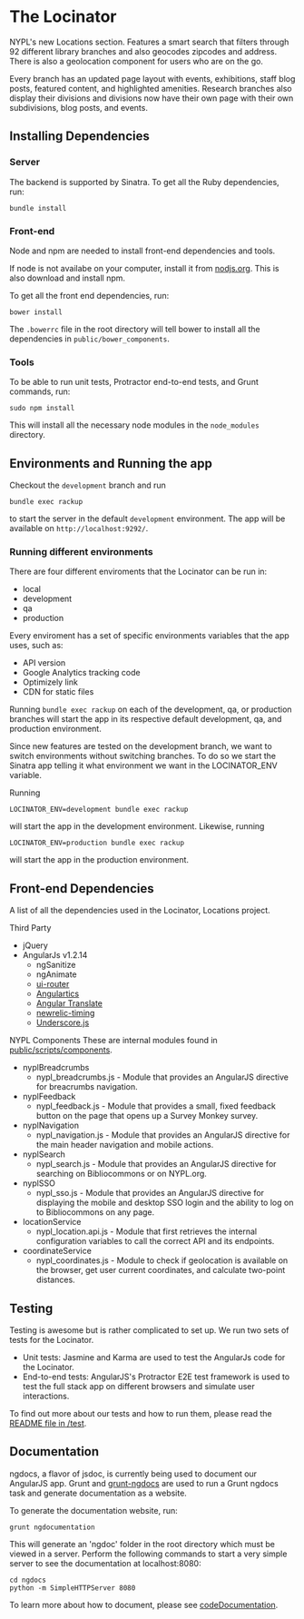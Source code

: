 # The Locinator

NYPL's new Locations section.
Features a smart search that filters through 92 different library branches and also geocodes zipcodes and address. There is also a geolocation component for users who are on the go.

Every branch has an updated page layout with events, exhibitions, staff blog posts, featured content, and highlighted amenities. Research branches also display their divisions and divisions now have their own page with their own subdivisions, blog posts, and events.

## Installing Dependencies

### Server
The backend is supported by Sinatra. To get all the Ruby dependencies, run:

    bundle install

### Front-end
Node and npm are needed to install front-end dependencies and tools.

If node is not availabe on your computer, install it from [nodjs.org](http://nodejs.org/). This is also download and install npm.

To get all the front end dependencies, run:

    bower install

The `.bowerrc` file in the root directory will tell bower to install all the dependencies in `public/bower_components`.

### Tools
To be able to run unit tests, Protractor end-to-end tests, and Grunt commands, run:

    sudo npm install

This will install all the necessary node modules in the `node_modules` directory.

## Environments and Running the app
Checkout the `development` branch and run

    bundle exec rackup

to start the server in the default `development` environment. The app will be available on `http://localhost:9292/`. 

### Running different environments
There are four different enviroments that the Locinator can be run in:
* local
* development
* qa
* production

Every enviroment has a set of specific environments variables that the app uses, such as:
* API version
* Google Analytics tracking code
* Optimizely link
* CDN for static files

Running `bundle exec rackup` on each of the development, qa, or production branches will start the app in its respective default development, qa, and production environment.

Since new features are tested on the development branch, we want to switch environments without switching branches. To do so we start the Sinatra app telling it what environment we want in the LOCINATOR_ENV variable.

Running

    LOCINATOR_ENV=development bundle exec rackup

will start the app in the development environment. Likewise, running

    LOCINATOR_ENV=production bundle exec rackup

will start the app in the production environment.

## Front-end Dependencies
A list of all the dependencies used in the Locinator, Locations project.

Third Party
* jQuery
* AngularJs v1.2.14
  * ngSanitize
  * ngAnimate
  * [ui-router](https://github.com/angular-ui/ui-router)
  * [Angulartics](http://luisfarzati.github.io/angulartics/)
  * [Angular Translate](http://angular-translate.github.io/)
  * [newrelic-timing](https://github.com/uken/newrelic-timing)
  * [Underscore.js](http://underscorejs.org/)

NYPL Components
These are internal modules found in [public/scripts/components](public/scripts/components).
* nyplBreadcrumbs
  * nypl_breadcrumbs.js - Module that provides an AngularJS directive for breacrumbs navigation.
* nyplFeedback
  * nypl_feedback.js - Module that provides a small, fixed feedback button on the page that opens up a Survey Monkey survey.
* nyplNavigation
  * nypl_navigation.js - Module that provides an AngularJS directive for the main header navigation and mobile actions.
* nyplSearch
  * nypl_search.js - Module that provides an AngularJS directive for searching on Bibliocommons or on NYPL.org.
* nyplSSO
  * nypl_sso.js - Module that provides an AngularJS directive for displaying the mobile and desktop SSO login and the ability to log on to Bibliocommons on any page.
* locationService
  * nypl_location.api.js - Module that first retrieves the internal configuration variables to call the correct API and its endpoints.
* coordinateService
  * nypl_coordinates.js - Module to check if geolocation is available on the browser, get user current coordinates, and calculate two-point distances.

## Testing
Testing is awesome but is rather complicated to set up. We run two sets of tests for the Locinator.
* Unit tests: Jasmine and Karma are used to test the AngularJs code for the Locinator.
* End-to-end tests: AngularJS's Protractor E2E test framework is used to test the full stack app on different browsers and simulate user interactions.

To find out more about our tests and how to run them, please read the [README file in /test](test).

## Documentation
ngdocs, a flavor of jsdoc, is currently being used to document our AngularJS app. Grunt and [grunt-ngdocs](https://www.npmjs.org/package/grunt-ngdocs) are used to run a Grunt ngdocs task and generate documentation as a website.

To generate the documentation website, run:

    grunt ngdocumentation

This will generate an 'ngdoc' folder in the root directory which must be viewed in a server. Perform the following commands to start a very simple server to see the documentation at localhost:8080:

    cd ngdocs
    python -m SimpleHTTPServer 8080

To learn more about how to document, please see [codeDocumentation](codeDocumentation.md).
